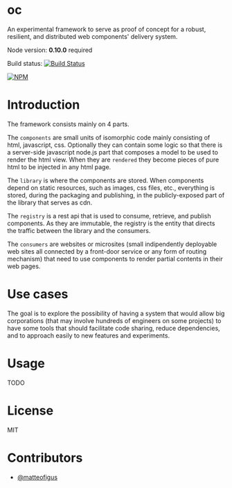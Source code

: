 oc
=============

An experimental framework to serve as proof of concept for a robust, resilient, and distributed web components' delivery system.

Node version: **0.10.0** required

Build status: [![Build Status](https://secure.travis-ci.org/opentable/oc.png?branch=master)](http://travis-ci.org/opentable/oc)

[![NPM](https://nodei.co/npm/oc.png?downloads=true)](https://npmjs.org/package/oc)

# Introduction

The framework consists mainly on 4 parts.

The `components` are small units of isomorphic code mainly consisting of html, javascript, css. Optionally they can contain some logic so that there is a server-side javascript node.js part that composes a model to be used to render the html view. When they are `rendered` they become pieces of pure html to be injected in any html page.

The `library` is where the components are stored. When components depend on static resources, such as images, css files, etc., everything is stored, during the packaging and publishing, in the publicly-exposed part of the library that serves as cdn.

The `registry` is a rest api that is used to consume, retrieve, and publish components. As they are immutable, the registry is the entity that directs the traffic between the library and the consumers.

The `consumers` are websites or microsites (small indipendently deployable web sites all connected by a front-door service or any form of routing mechanism) that need to use components to render partial contents in their web pages.

# Use cases

The goal is to explore the possibility of having a system that would allow big corporations (that may involve hundreds of engineers on some projects) to have some tools that should facilitate code sharing, reduce dependencies, and to approach easily to new features and experiments.

# Usage

TODO

# License

MIT

# Contributors

* [@matteofigus](https://github.com/matteofigus)
